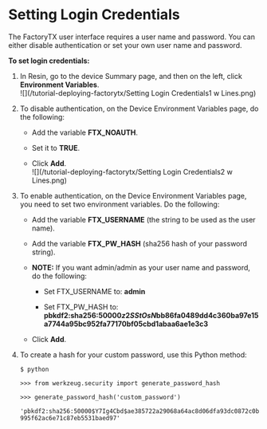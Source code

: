 # Setting Login Credentials

The FactoryTX user interface requires a user name and password. You can either disable authentication or set your own user name and password.

**To set login credentials:**

1. In Resin, go to the device Summary page, and then on the left, click **Environment Variables**.  
   ![](/tutorial-deploying-factorytx/Setting Login Credentials1 w Lines.png)

2. To disable authentication, on the Device Environment Variables page, do the following:

   * Add the variable **FTX\_NOAUTH**.

   * Set it to **TRUE**.

   * Click **Add**.  
     ![](/tutorial-deploying-factorytx/Setting Login Credentials2 w Lines.png)

3. To enable authentication, on the Device Environment Variables page, you need to set two environment variables. Do the following:

   * Add the variable **FTX\_USERNAME** \(the string to be used as the user name\).

   * Add the variable **FTX\_PW\_HASH** \(sha256 hash of your password string\).

   * **NOTE:** If you want admin/admin as your user name and password, do the following:

     * Set FTX\_USERNAME to: **admin**

     * Set FTX\_PW\_HASH to: **pbkdf2:sha256:50000$z2SStOsN$bb86fa0489dd4c360ba97e15a7744a95bc952fa77170bf05cbd1abaa6ae1e3c3**

   * Click **Add**.

4. To create a hash for your custom password, use this Python method:

   `$ python`

   `>>> from werkzeug.security import generate_password_hash`

   `>>> generate_password_hash('custom_password')`

   `'pbkdf2:sha256:50000$Y7Ig4Cbd$ae385722a29068a64ac8d06dfa93dc0872c0b995f62ac6e71c87eb5531baed97'`



